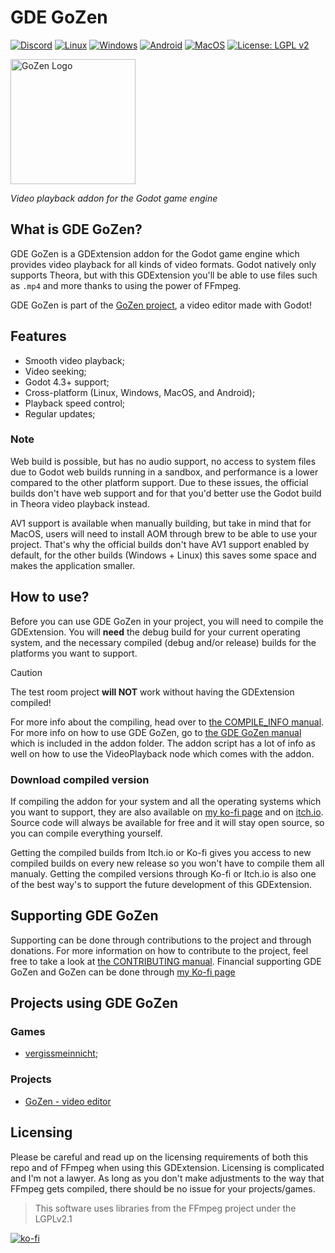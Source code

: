 # GDE GoZen

[![Discord](https://img.shields.io/discord/1120566516899926068?label=Discord&logo=discord&logoColor=white)](https://discord.gg/BdbUf7VKYC)
[![Linux](https://github.com/VoylinsGamedevJourney/gde_gozen/actions/workflows/linux.yml/badge.svg)](https://github.com/VoylinsGamedevJourney/gde_gozen/actions/workflows/linux.yml)
[![Windows](https://github.com/VoylinsGamedevJourney/gde_gozen/actions/workflows/windows.yml/badge.svg)](https://github.com/VoylinsGamedevJourney/gde_gozen/actions/workflows/windows.yml)
[![Android](https://github.com/VoylinsGamedevJourney/gde_gozen/actions/workflows/android.yml/badge.svg)](https://github.com/VoylinsGamedevJourney/gde_gozen/actions/workflows/android.yml)
[![MacOS](https://github.com/VoylinsGamedevJourney/gde_gozen/actions/workflows/macos.yml/badge.svg)](https://github.com/VoylinsGamedevJourney/gde_gozen/actions/workflows/macos.yml)
[![License: LGPL v2](https://img.shields.io/badge/License-LGPL_v2-blue.svg)](https://www.gnu.org/licenses/lgpl-2.0)

<img src="./assets/icon.svg" alt="GoZen Logo" width="200"/>

*Video playback addon for the Godot game engine*

## What is GDE GoZen?
GDE GoZen is a GDExtension addon for the Godot game engine which provides video playback for all kinds of video formats. Godot natively only supports Theora, but with this GDExtension you'll be able to use files such as `.mp4` and more thanks to using the power of FFmpeg.

GDE GoZen is part of the [GoZen project](https://github.com/VoylinsGamedevJourney/GoZen), a video editor made with Godot! 

## Features
- Smooth video playback;
- Video seeking;
- Godot 4.3+ support;
- Cross-platform (Linux, Windows, MacOS, and Android);
- Playback speed control;
- Regular updates;

### Note
Web build is possible, but has no audio support, no access to system files due to Godot web builds running in a sandbox, and performance is a lower compared to the other platform support. Due to these issues, the official builds don't have web support and for that you'd better use the Godot build in Theora video playback instead.

AV1 support is available when manually building, but take in mind that for MacOS, users will need to install AOM through brew to be able to use your project. That's why the official builds don't have AV1 support enabled by default, for the other builds (Windows + Linux) this saves some space and makes the application smaller.

## How to use?
Before you can use GDE GoZen in your project, you will need to compile the GDExtension. You will **need** the debug build for your current operating system, and the necessary compiled (debug and/or release) builds for the platforms you want to support.

> [!CAUTION]
> The test room project **will NOT** work without having the GDExtension compiled!

For more info about the compiling, head over to [the COMPILE_INFO manual](./COMPILE_INFO.md). For more info on how to use GDE GoZen, go to [the GDE GoZen manual](./test_room/addons/gde_gozen/README.md) which is included in the addon folder. The addon script has a lot of info as well on how to use the VideoPlayback node which comes with the addon.

### Download compiled version
If compiling the addon for your system and all the operating systems which you want to support, they are also available on [my ko-fi page](https://ko-fi.com/s/c6ec85052b) and on [itch.io](https://voylin.itch.io/gde-gozen-video-playback-addon-for-godot). Source code will always be available for free and it will stay open source, so you can compile everything yourself.

Getting the compiled builds from Itch.io or Ko-fi gives you access to new compiled builds on every new release so you won't have to compile them all manualy. Getting the compiled versions through Ko-fi or Itch.io is also one of the best way's to support the future development of this GDExtension.

## Supporting GDE GoZen

Supporting can be done through contributions to the project and through donations. For more information on how to contribute to the project, feel free to take a look at [the CONTRIBUTING manual](./.github/CONTRIBUTING.md). Financial supporting GDE GoZen and GoZen can be done through [my Ko-fi page](https://ko-fi.com/voylin)

## Projects using GDE GoZen
### Games
- [vergissmeinnicht](https://ciaokokao.itch.io/vergissmeinnicht);

### Projects
- [GoZen - video editor](https://github.com/VoylinsGamedevJourney/GoZen)

## Licensing
Please be careful and read up on the licensing requirements of both this repo and of FFmpeg when using this GDExtension. Licensing is complicated and I'm not a lawyer. As long as you don't make adjustments to the way that FFmpeg gets compiled, there should be no issue for your projects/games.

> This software uses libraries from the FFmpeg project under the LGPLv2.1

[![ko-fi](https://ko-fi.com/img/githubbutton_sm.svg)](https://ko-fi.com/R6R4M1UM6)
